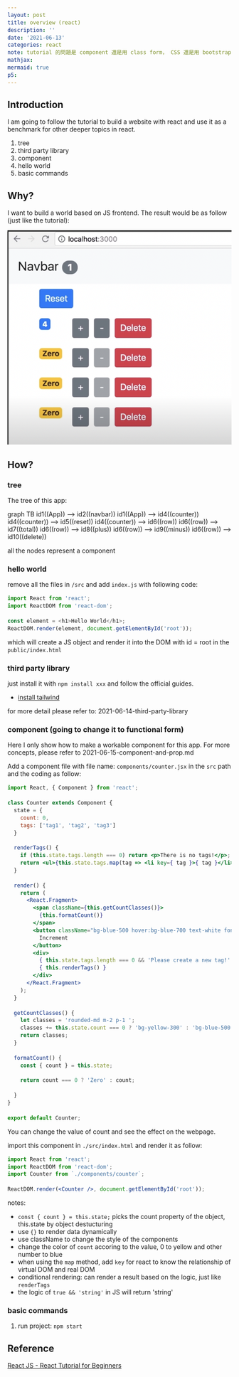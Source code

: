 ```yaml
---
layout: post
title: overview (react)
description: ''
date: '2021-06-13'
categories: react
note: tutorial 的問題是 component 還是用 class form， CSS 還是用 bootstrap，等到寫完以後，tree 的部分要換成新的網頁
mathjax:
mermaid: true
p5:
---
```


## Introduction

I am going to follow the tutorial to build a website with react and use it as a benchmark for other deeper topics in react.

1. tree
2. third party library
3. component
4. hello world
5. basic commands

## Why?

I want to build a world based on JS frontend. The result would be as follow (just like the tutorial):

<img src='/assets/img/react_simple_calculator.png' class='w-1/2' alt='react_simple_calculator'>

## How?

### tree

The tree of this app:

<div class="mermaid">
graph TB
  id1((App)) --> id2((navbar))
  id1((App)) --> id4((counter))
  id4((counter)) --> id5((reset))
  id4((counter)) --> id6((row))
  id6((row)) --> id7((total))
  id6((row)) --> id8((plus))
  id6((row)) --> id9((minus))
  id6((row)) --> id10((delete))
</div>

all the nodes represent a component

### hello world

remove all the files in `/src` and add `index.js` with following code:

```javascript
import React from 'react';
import ReactDOM from 'react-dom';

const element = <h1>Hello World</h1>;
ReactDOM.render(element, document.getElementById('root'));
```

which will create a JS object and render it into the DOM with id = root in the `public/index.html`

### third party library

just install it with `npm install xxx` and follow the official guides.

* [install tailwind](https://tailwindcss.com/docs/guides/create-react-app)

for more detail please refer to: 2021-06-14-third-party-library

### component (going to change it to functional form)

Here I only show how to make a workable component for this app. For more concepts, please refer to 2021-06-15-component-and-prop.md

Add a component file with file name: `components/counter.jsx` in the `src` path and the coding as follow:

```jsx
import React, { Component } from 'react';

class Counter extends Component {
  state = {
    count: 0,
    tags: ['tag1', 'tag2', 'tag3']
  }

  renderTags() {
    if (this.state.tags.length === 0) return <p>There is no tags!</p>;
    return <ul>{this.state.tags.map(tag => <li key={ tag }>{ tag }</li>)}</ul>
  }

  render() {
    return (
      <React.Fragment>
        <span className={this.getCountClasses()}>
          {this.formatCount()}
        </span>
        <button className="bg-blue-500 hover:bg-blue-700 text-white font-bold py-2 px-4 rounded">
          Increment
        </button>
        <div>
          { this.state.tags.length === 0 && 'Please create a new tag!' }
          { this.renderTags() }
        </div>
      </React.Fragment>
    );
  }

  getCountClasses() {
    let classes = 'rounded-md m-2 p-1 ';
    classes += this.state.count === 0 ? 'bg-yellow-300' : 'bg-blue-500';
    return classes;
  }

  formatCount() {
    const { count } = this.state;

    return count === 0 ? 'Zero' : count;

  }
}
 
export default Counter;
```

You can change the value of count and see the effect on the webpage.

import this component in `./src/index.html` and render it as follow:

```jsx
import React from 'react';
import ReactDOM from 'react-dom';
import Counter from `./components/counter`;

ReactDOM.render(<Counter />, document.getElementById('root'));
```

notes:

* `const { count } = this.state;` picks the count property of the object, this.state by object destucturing
* use `{}` to render data dynamically
* use className to change the style of the components
* change the color of `count` accoring to the value, 0 to yellow and other number to blue
* when using the `map` method, add `key` for react to know the relationship of virtual DOM and real DOM
* conditional rendering: can render a result based on the logic, just like `renderTags`
* the logic of `true && 'string'` in JS will return 'string'

### basic commands

1. run project: `npm start`

## Reference

[React JS - React Tutorial for Beginners](https://www.youtube.com/watch?v=Ke90Tje7VS0)
